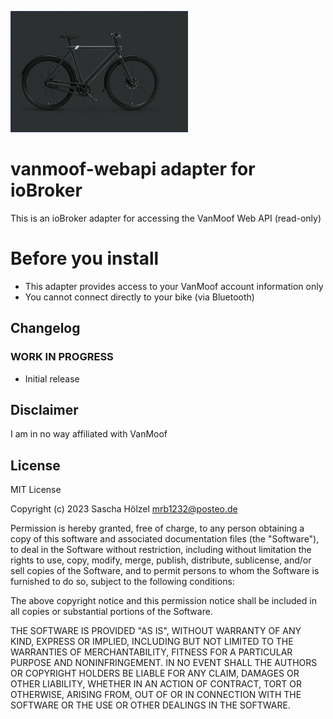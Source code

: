 ![Logo](admin/vanmoof-s3.png)

# vanmoof-webapi adapter for ioBroker

This is an ioBroker adapter for accessing the VanMoof Web API (read-only)

# Before you install

* This adapter provides access to your VanMoof account information only
* You cannot connect directly to your bike (via Bluetooth)

## Changelog

### **WORK IN PROGRESS**

* Initial release

## Disclaimer

I am in no way affiliated with VanMoof

## License

MIT License

Copyright (c) 2023 Sascha Hölzel <mrb1232@posteo.de>

Permission is hereby granted, free of charge, to any person obtaining a copy
of this software and associated documentation files (the "Software"), to deal
in the Software without restriction, including without limitation the rights
to use, copy, modify, merge, publish, distribute, sublicense, and/or sell
copies of the Software, and to permit persons to whom the Software is
furnished to do so, subject to the following conditions:

The above copyright notice and this permission notice shall be included in all
copies or substantial portions of the Software.

THE SOFTWARE IS PROVIDED "AS IS", WITHOUT WARRANTY OF ANY KIND, EXPRESS OR
IMPLIED, INCLUDING BUT NOT LIMITED TO THE WARRANTIES OF MERCHANTABILITY,
FITNESS FOR A PARTICULAR PURPOSE AND NONINFRINGEMENT. IN NO EVENT SHALL THE
AUTHORS OR COPYRIGHT HOLDERS BE LIABLE FOR ANY CLAIM, DAMAGES OR OTHER
LIABILITY, WHETHER IN AN ACTION OF CONTRACT, TORT OR OTHERWISE, ARISING FROM,
OUT OF OR IN CONNECTION WITH THE SOFTWARE OR THE USE OR OTHER DEALINGS IN THE
SOFTWARE.